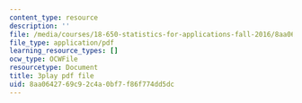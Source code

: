 ```yaml
---
content_type: resource
description: ''
file: /media/courses/18-650-statistics-for-applications-fall-2016/8aa0642769c92c4a0bf7f86f774dd5dc_a1ZCeFpeW0o.pdf
file_type: application/pdf
learning_resource_types: []
ocw_type: OCWFile
resourcetype: Document
title: 3play pdf file
uid: 8aa06427-69c9-2c4a-0bf7-f86f774dd5dc
---
```

